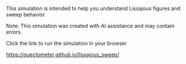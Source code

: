 This simulation is intended to help you understand Lissajous figures and sweep behavior.

Note: This simulation was created with AI assistance and may contain errors.

Click the link to run the simulation in your browser

https://quectometer.github.io/lissajous_sweep/
